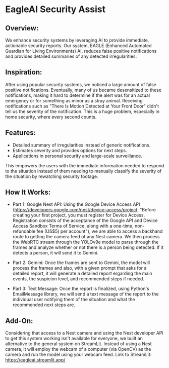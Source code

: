 # EagleAI Security Assist

## Overview:

We enhance security systems by leveraging AI to provide immediate, actionable security reports. Our system, EAGLE (Enhanced Automated Guardian for Living Environments) AI, reduces false positive notifications and provides detailed summaries of any detected irregularities.

## Inspiration:

After using popular security systems, we noticed a large amount of false positive notifications. Eventually, many of us became desensitized to these notifications, making it hard to determine if the alert was for an actual emergency or for something as minor as a stray animal. Receiving notifications such as "There Is Motion Detected at Your Front Door" didn't tell us the severity of the notification. This is a huge problem, especially in home security, where every second counts.

## Features:

- Detailed summary of irregularities instead of generic notifications.
- Estimates severity and provides options for next steps.
- Applications in personal security and large-scale surveillance.

This empowers the users with the immediate information needed to respond to the situation instead of them needing to manually classify the severity of the situation by rewatching security footage.

## How It Works:

- Part 1: Google Nest API: Using the Google Device Access API (https://developers.google.com/nest/device-access/project: "Before creating your first project, you must register for Device Access. Registration consists of the acceptance of the Google API and Device Access Sandbox Terms of Service, along with a one-time, non-refundable fee (US$5) per account"), we are able to access a backhand route to getting the camera feed of any Nest camera. We then process the WebRTC stream through the YOLOv9e model to parse through the frames and analyze whether or not there is a person being detected. If it detects a person, it will send it to Gemini.

- Part 2: Gemini: Once the frames are sent to Gemini, the model will process the frames and also, with a given prompt that asks for a detailed report, it will generate a detailed report ergarding the main events, the suspicion level, and recommended steps if needed.

- Part 3: Text Message: Once the report is finalized, using Python's EmailMessage library, we will send a text message of the report to the individual user notifying them of the situation and what the recommended next steps are.

## Add-On:

Considering that access to a Nest camera and using the Nest developer API to get this system working isn't available for everyone, we built an alternative to the general system on StreamLit. Instead of using a Nest camera, it will employ the webcam of a computer (via OpenCV) as the camera and run the model using your webcam feed. Link to StreamLit: https://eagleai.streamlit.app/

